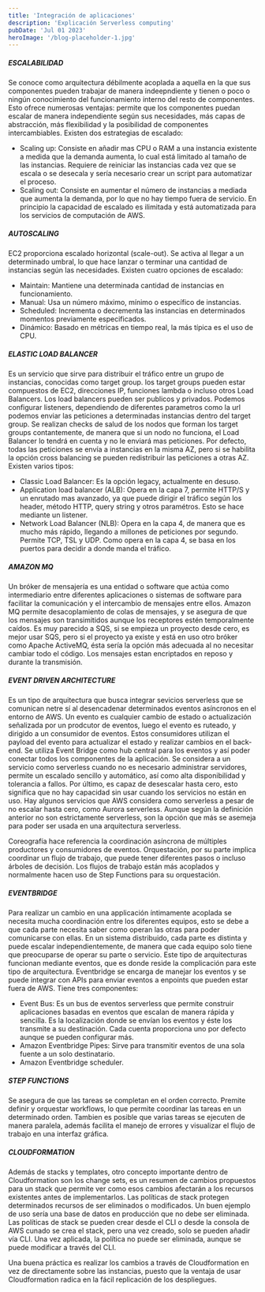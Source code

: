 ```yaml
---
title: 'Integración de aplicaciones'
description: 'Explicación Serverless computing'
pubDate: 'Jul 01 2023'
heroImage: '/blog-placeholder-1.jpg'
---
```


##### ESCALABILIDAD
Se conoce como arquitectura débilmente acoplada a aquella en la que sus componentes pueden trabajar de manera indeepndiente y tienen o poco o ningún conocimiento del funcionamiento interno del resto de componentes. Esto ofrece numerosas ventajas: permite que los componentes puedan escalar de manera independiente según sus necesidades, más capas de abstracción, más flexibilidad y la posibilidad de componentes intercambiables. Existen dos estrategias de escalado:
- Scaling up: Consiste en añadir mas CPU o RAM a una instancia existente a medida que la demanda aumenta, lo cual está limitado al tamaño de las instancias. Requiere de reiniciar las instancias cada vez que se escala o se desecala y sería necesario crear un script para automatizar el proceso.
- Scaling out: Consiste en aumentar el número de instancias a mediada que aumenta la demanda, por lo que no hay tiempo fuera de servicio. En principio la capacidad de escalado es ilimitada y está automatizada para los servicios de computación de AWS.

##### AUTOSCALING
EC2 proporciona escalado horizontal (scale-out). Se activa al llegar a un determinado umbral, lo que hace lanzar o terminar una cantidad de instancias según las necesidades. Existen cuatro opciones de escalado:
- Maintain: Mantiene una determinada cantidad de instancias en funcionamiento.
- Manual: Usa un número máximo, mínimo o específico de instancias.
- Scheduled: Incrementa o decrementa las instancias en determinados momentos previamente especificados.
- Dinámico: Basado en métricas en tiempo real, la más típica es el uso de CPU.

##### ELASTIC LOAD BALANCER
Es un servicio que sirve para distribuir el tráfico entre un grupo de instancias, conocidas como target group. los target groups pueden estar compuestos de EC2, direcciones IP, funciones lambda o incluso otros Load Balancers. Los load balancers pueden ser publicos y privados.
Podemos configurar listeners, dependiendo de diferentes parametros como la url podemos enviar las peticiones a determinadas instancias dentro del target group. Se realizan checks de salud de los nodos que forman los target groups contantemente, de manera que si un nodo no funciona, el Load Balancer lo tendrá en cuenta y no le enviará mas peticiones. Por defecto, todas las peticiones se envía a instancias en la misma AZ, pero si se habilita la opción cross balancing se pueden redistribuir las peticiones a otras AZ.
Existen varios tipos:
- Classic Load Balancer: Es la opción legacy, actualmente en desuso.
- Application load balancer (ALB): Opera en la capa 7, permite HTTP/S y un enrutado mas avanzado, ya que puede dirigir el tráfico según los header, método HTTP, query string y otros paramétros. Esto se hace mediante un listener.
- Network Load Balancer (NLB): Opera en la capa 4, de manera que es mucho más rápido, llegando a millones de peticiones por segundo. Permite TCP, TSL y UDP. Como opera en la capa 4, se basa en los puertos para decidir a donde manda el tráfico.

##### AMAZON MQ
Un bróker de mensajería es una entidad o software que actúa como intermediario entre diferentes aplicaciones o sistemas de software para facilitar la comunicación y el intercambio de mensajes entre ellos. Amazon MQ permite desacoplamiento de colas de mensajes, y se asegura de que los mensajes son transimitidos aunque los receptores estén temporalmente caídos. Es muy parecido a SQS, si se empieza un proyecto desde cero, es mejor usar SQS, pero si el proyecto ya existe y está en uso otro bróker como Apache ActiveMQ, ésta sería la opción más adecuada al no necesitar cambiar todo el código. Los mensajes estan encriptados en reposo y durante la transmisión.

##### EVENT DRIVEN ARCHITECTURE
Es un tipo de arquitectura que busca integrar sevicios serverless que se comunican netre sí al desencadenar determinados eventos asíncronos en el entorno de AWS. Un evento es cualquier cambio de estado o actualización señalizada por un prodcutor de eventos, luego el evento es ruteado, y dirigido a un consumidor de eventos. Estos consumidores utilizan el payload del evento para actualizar el estado y realizar cambios en el back-end. Se utiliza Event Bridge como hub central para los eventos y así poder conectar todos los componentes de la aplicación. Se considera a un servicio como serverless cuando no es necesario administrar servidores, permite un escalado sencillo y automático, así como alta disponibilidad y tolerancia a fallos. Por último, es capaz de desescalar hasta cero, esto significa que no hay capacidad sin usar cuando los servicios no están en uso. Hay algunos servicios que AWS considera como serverless a pesar de no escalar hasta cero, como Aurora serverless. Aunque según la definición anterior no son estrictamente serverless, son la opción que más se asemeja para poder ser usada en una arquitectura serverless.

Coreografía hace referencia la coordinación asíncrona de múltiples productores y consumidores de eventos. Orquestación, por su parte implica coordinar un flujo de trabajo, que puede tener diferentes pasos o incluso árboles de decisión. Los flujos de trabajo están más acoplados y normalmente hacen uso de Step Functions para su orquestación.

##### EVENTBRIDGE
Para realizar un cambio en una applicación íntimamente acoplada se necesita mucha coordinación entre los diferentes equipos, esto se debe a que cada parte necesita saber como operan las otras para poder comunicarse con ellas. En un sistema distribuido, cada parte es distinta y puede escalar independientemente, de manera que cada equipo solo tiene que preocuparse de operar su parte o servicio. Este tipo de arquitecturas funcionan mediante eventos, que es donde reside la complicación para este tipo de arquitectura. Eventbridge se encarga de manejar los eventos y se puede integrar con APIs para enviar eventos a enpoints que pueden estar fuera de AWS. Tiene tres componentes:
- Event Bus: Es un bus de eventos serverless que permite construir aplicaciones basadas en eventos que escalan de manera rápida y sencilla. Es la localización donde se envían los eventos y éste los transmite a su destinación. Cada cuenta proporciona uno por defecto aunque se pueden configurar más.
- Amazon Eventbridge Pipes: Sirve para transmitir eventos de una sola fuente a un solo destinatario.
- Amazon Eventbridge scheduler.

##### STEP FUNCTIONS
Se asegura de que las tareas se completan en el orden correcto. Premite definir y orquestar workflows, lo que permite coordinar las tareas en un determinado orden. Tambien es posible que varias tareas se ejecuten de manera paralela, además facilita el manejo de errores y visualizar el flujo de trabajo en una interfaz gráfica.

##### CLOUDFORMATION
Además de stacks y templates, otro concepto importante dentro de Cloudformation son los change sets, es un resumen de cambios propuestos para un stack que permite ver como esos cambios afectarán a los recursos existentes antes de implementarlos. Las políticas de stack protegen determinados recursos de ser eliminados o modificados. Un buen ejemplo de uso sería una base de datos en producción que no debe ser eliminada. Las políticas de stack se pueden crear desde el CLI o desde la consola de AWS cunado se crea el stack, pero una vez creado, solo se pueden añadir vía CLI. Una vez aplicada, la política no puede ser eliminada, aunque se puede modificar a través del CLI. 

Una buena práctica es realizar los cambios a través de Cloudformation en vez de directamente sobre las instancias, puesto que la ventaja de usar Cloudformation radica en la fácil replicación de los despliegues.